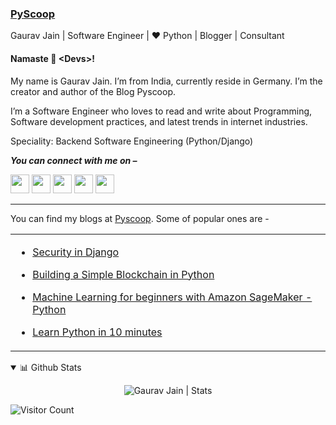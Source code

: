### [PyScoop](http://www.pyscoop.com)

Gaurav Jain | Software Engineer | ❤️ Python | Blogger | Consultant

#### Namaste 🙏 <Devs<Devs/>>!
My name is Gaurav Jain. I’m from India, currently reside in Germany. I’m the creator and author of the Blog Pyscoop.

I’m a Software Engineer who loves to read and write about Programming, Software development practices, and latest trends in internet industries.

Speciality: Backend Software Engineering (Python/Django)


<p>
  <b><i>You can connect with me on –</i></b>
  
[<img height="30" src="https://img.shields.io/badge/linkedin-blue.svg?&style=for-the-badge&logo=linkedin&logoColor=white" />][LinkedIn]
[<img height="30" src = "https://img.shields.io/badge/Facebook-036be4.svg?&style=for-the-badge&logo=facebook&logoColor=white">][Facebook]
[<img height="30" src="https://img.shields.io/badge/instagram-blueviolet.svg?&style=for-the-badge&logo=instagram&logoColor=white" />][instagram]
[<img height="30" src = "https://img.shields.io/badge/Youtube-%23E4405F.svg?&style=for-the-badge&logo=Youtube&logoColor=white">][Youtube] 
[<img height="30" src="https://img.shields.io/badge/twitter-%231DA1F2.svg?&style=for-the-badge&logo=twitter&logoColor=white" />][twitter]
<br />
<hr />


<table>
  
  You can find my blogs at [Pyscoop](https://www.pyscoop.com). Some of popular ones are -

  <tr><td>
  
- [Security in Django](https://www.pyscoop.com/security-in-the-django-application/)
      
- [Building a Simple Blockchain in Python](https://www.pyscoop.com/building-a-simple-blockchain-in-python/)
      
- [Machine Learning for beginners with Amazon SageMaker - Python](https://www.pyscoop.com/machine-learning-for-beginners-with-amazon-sagemaker/)
      
- [Learn Python in 10 minutes](https://www.pyscoop.com/learn-python-in-10-minutes/)
</td></tr>
</table>

<details open>
 <summary>📊 Github Stats</summary>
 <p align="center"> <img src="https://github-readme-stats.vercel.app/api?username=gjain0&show_icons=true&theme=gotham" alt="Gaurav Jain | Stats" />
</details>


![Visitor Count](https://profile-counter.glitch.me/{gjain0}/count.svg)

[linkedin]: https://www.linkedin.com/in/gauravvjn
[instagram]: https://instagram.com/gauravvjn
[twitter]: https://twitter.com/gauravvjn
[Facebook]: https://www.facebook.com/gauravvjntech
[youtube]: https://www.youtube.com/channel/UCpg35vACbcgswUgHWf2br9A

